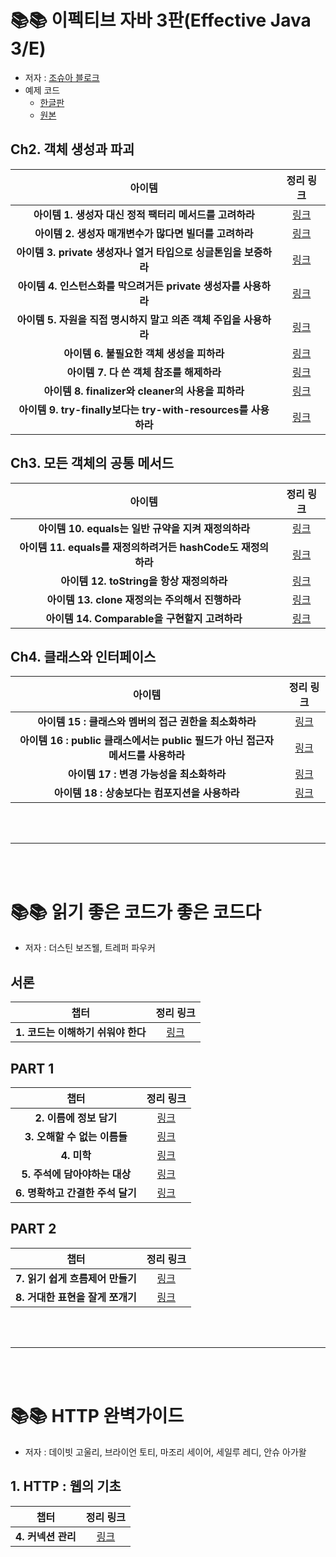 # 📚📚 이펙티브 자바 3판(Effective Java 3/E)
* 저자 : [조슈아 블로크](https://github.com/jbloch)
* 예제 코드
  - [한글판](https://github.com/WegraLee/effective-java-3e-source-code)
  - [원본](https://github.com/jbloch/effective-java-3e-source-code)

## Ch2. 객체 생성과 파괴
| 아이템 | 정리 링크
:---: | :---:
**아이템 1. 생성자 대신 정적 팩터리 메서드를 고려하라** | [링크](https://github.com/MinChul-Son/Book-for-Developer/blob/main/Effective%20Java%203E/Ch02/Item1.md)
**아이템 2. 생성자 매개변수가 많다면 빌더를 고려하라** | [링크](https://github.com/MinChul-Son/Book-for-Developer/blob/main/Effective%20Java%203E/Ch02/Item2.md)
**아이템 3. private 생성자나 열거 타입으로 싱글톤임을 보증하라** | [링크](https://github.com/MinChul-Son/Book-for-Developer/blob/main/Effective%20Java%203E/Ch02/Item3.md)
**아이템 4. 인스턴스화를 막으려거든 private 생성자를 사용하라** | [링크](https://github.com/MinChul-Son/Book-for-Developer/blob/main/Effective%20Java%203E/Ch02/Item4.md)
**아이템 5. 자원을 직접 명시하지 말고 의존 객체 주입을 사용하라** | [링크](https://github.com/MinChul-Son/Book-for-Developer/blob/main/Effective%20Java%203E/Ch02/Item5.md)
**아이템 6. 불필요한 객체 생성을 피하라** | [링크](https://github.com/MinChul-Son/Book-for-Developer/blob/main/Effective%20Java%203E/Ch02/Item6.md)
**아이템 7. 다 쓴 객체 참조를 해제하라** | [링크](https://github.com/MinChul-Son/Book-for-Developer/blob/main/Effective%20Java%203E/Ch02/Item7.md)
**아이템 8. finalizer와 cleaner의 사용을 피하라** | [링크](https://github.com/MinChul-Son/Book-for-Developer/blob/main/Effective%20Java%203E/Ch02/Item8.md)
**아이템 9. try-finally보다는 try-with-resources를 사용하라** | [링크](https://github.com/MinChul-Son/Book-for-Developer/blob/main/Effective%20Java%203E/Ch02/Item9.md)

## Ch3. 모든 객체의 공통 메서드
| 아이템 | 정리 링크
:---: | :---:
**아이템 10. equals는 일반 규약을 지켜 재정의하라** | [링크](https://github.com/MinChul-Son/Book-for-Developer/blob/main/Effective%20Java%203E/Ch03/Item10.md)
**아이템 11. equals를 재정의하려거든 hashCode도 재정의하라** | [링크](https://github.com/MinChul-Son/Book-for-Developer/blob/main/Effective%20Java%203E/Ch03/Item11.md)
**아이템 12. toString을 항상 재정의하라** | [링크](https://github.com/MinChul-Son/Book-for-Developer/blob/main/Effective%20Java%203E/Ch03/Item12.md)
**아이템 13. clone 재정의는 주의해서 진행하라** | [링크](https://github.com/MinChul-Son/Book-for-Developer/blob/main/Effective%20Java%203E/Ch03/Item13.md)
**아이템 14. Comparable을 구현할지 고려하라** | [링크](https://github.com/MinChul-Son/Book-for-Developer/blob/main/Effective%20Java%203E/Ch03/Item14.md)

## Ch4. 클래스와 인터페이스
| 아이템 | 정리 링크
:---: | :---:
**아이템 15 : 클래스와 멤버의 접근 권한을 최소화하라** | [링크](https://github.com/MinChul-Son/Book-for-Developer/blob/main/Effective%20Java%203E/Ch04/Item15.md)
**아이템 16 : public 클래스에서는 public 필드가 아닌 접근자 메서드를 사용하라** | [링크](https://github.com/MinChul-Son/Book-for-Developer/tree/main/Effective%20Java%203E/Ch04/Item16.md)
**아이템 17 : 변경 가능성을 최소화하라** | [링크](https://github.com/MinChul-Son/Book-for-Developer/tree/main/Effective%20Java%203E/Ch04/Item17.md)
**아이템 18 : 상송보다는 컴포지션을 사용하라** | [링크](https://github.com/MinChul-Son/Book-for-Developer/tree/main/Effective%20Java%203E/Ch04/Item18.md)

<br>
<br>

--------------------------------

<br>
<br>

# 📚📚 읽기 좋은 코드가 좋은 코드다
* 저자 : 더스틴 보즈웰, 트레퍼 파우커

## 서론
| 챕터 | 정리 링크
:---: | :---:
**1. 코드는 이해하기 쉬워야 한다** | [링크](https://github.com/MinChul-Son/Book-for-Developer/blob/main/The%20Art%20of%20Readable%20Code/ch01.md)


## PART 1
| 챕터 | 정리 링크
:---: | :---:
**2. 이름에 정보 담기** | [링크](https://github.com/MinChul-Son/Book-for-Developer/blob/main/The%20Art%20of%20Readable%20Code/Part%201/ch02.md)
**3. 오해할 수 없는 이름들** | [링크](https://github.com/MinChul-Son/Book-for-Developer/blob/main/The%20Art%20of%20Readable%20Code/Part%201/ch03.md)
**4. 미학** | [링크](https://github.com/MinChul-Son/Book-for-Developer/blob/main/The%20Art%20of%20Readable%20Code/Part%201/ch04.md)
**5. 주석에 담아야하는 대상** | [링크](https://github.com/MinChul-Son/Book-for-Developer/blob/main/The%20Art%20of%20Readable%20Code/Part%201/ch05.md)
**6. 명확하고 간결한 주석 달기** | [링크](https://github.com/MinChul-Son/Book-for-Developer/tree/main/The%20Art%20of%20Readable%20Code/Part%201/ch06.md)


## PART 2
| 챕터 | 정리 링크
:---: | :---:
**7. 읽기 쉽게 흐름제어 만들기** | [링크](https://github.com/MinChul-Son/Book-for-Developer/blob/main/The%20Art%20of%20Readable%20Code/Part%202/ch07.md)
**8. 거대한 표현을 잘게 쪼개기** | [링크](https://github.com/MinChul-Son/Book-for-Developer/blob/main/The%20Art%20of%20Readable%20Code/Part%202/ch08.md)



<br>
<br>

--------------------------------

<br>
<br>

# 📚📚 HTTP 완벽가이드
* 저자 : 데이빗 고울리, 브라이언 토티, 마조리 세이어, 세일루 레디, 안슈 아가왈

## 1. HTTP : 웹의 기초
| 챕터 | 정리 링크
:---: | :---:
**4. 커넥션 관리** | [링크](https://github.com/MinChul-Son/Book-for-Developer/blob/main/HTTP%20%EC%99%84%EB%B2%BD%20%EA%B0%80%EC%9D%B4%EB%93%9C/4%EC%9E%A5.%20%EC%BB%A4%EB%84%A5%EC%85%98%20%EA%B4%80%EB%A6%AC.md)
